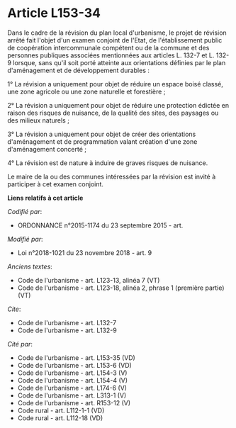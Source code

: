 # Article L153-34

Dans le cadre de la révision du plan local d'urbanisme, le projet de révision arrêté fait l'objet d'un examen conjoint de
l'Etat, de l'établissement public de coopération intercommunale compétent ou de la commune et des personnes publiques
associées mentionnées aux articles L. 132-7 et L. 132-9 lorsque, sans qu'il soit porté atteinte aux orientations définies par
le plan d'aménagement et de développement durables :

1° La révision a uniquement pour objet de réduire un espace boisé classé, une zone agricole ou une zone naturelle et
forestière ;

2° La révision a uniquement pour objet de réduire une protection édictée en raison des risques de nuisance, de la qualité des
sites, des paysages ou des milieux naturels ;

3° La révision a uniquement pour objet de créer des orientations d'aménagement et de programmation valant création d'une zone
d'aménagement concerté ;

4° La révision est de nature à induire de graves risques de nuisance.

Le maire de la ou des communes intéressées par la révision est invité à participer à cet examen conjoint.

**Liens relatifs à cet article**

_Codifié par_:

  - ORDONNANCE n°2015-1174 du 23 septembre 2015 - art.

_Modifié par_:

  - Loi n°2018-1021 du 23 novembre 2018 - art. 9

_Anciens textes_:

  - Code de l'urbanisme - art. L123-13, alinéa 7  (VT)
  - Code de l'urbanisme - art. L123-18, alinéa 2, phrase 1 (première partie)  (VT)

_Cite_:

  - Code de l'urbanisme - art. L132-7
  - Code de l'urbanisme - art. L132-9

_Cité par_:

  - Code de l'urbanisme - art. L153-35 (VD)
  - Code de l'urbanisme - art. L153-6 (VD)
  - Code de l'urbanisme - art. L154-3 (V)
  - Code de l'urbanisme - art. L154-4 (V)
  - Code de l'urbanisme - art. L174-6 (V)
  - Code de l'urbanisme - art. L313-1 (V)
  - Code de l'urbanisme - art. R153-12 (V)
  - Code rural - art. L112-1-1 (VD)
  - Code rural - art. L112-18 (VD)
